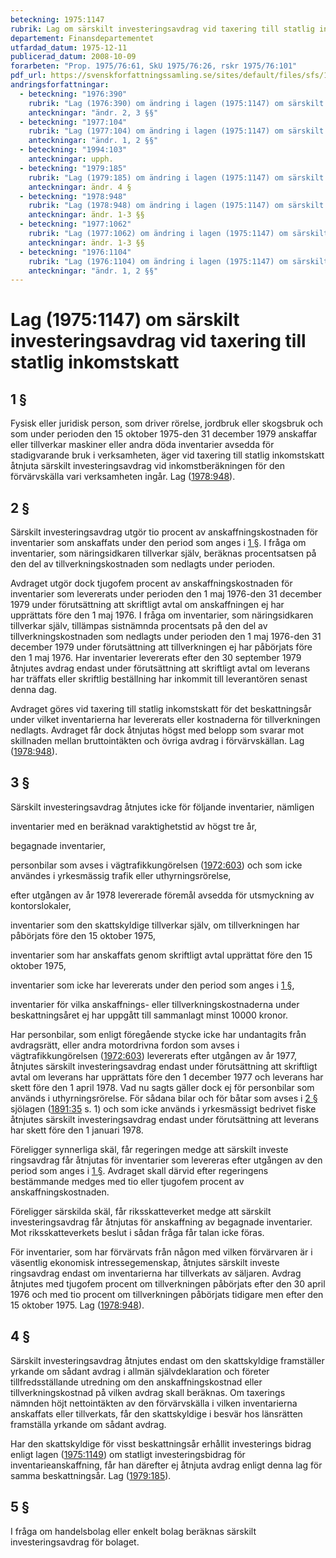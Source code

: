 ```yaml
---
beteckning: 1975:1147
rubrik: Lag om särskilt investeringsavdrag vid taxering till statlig inkomstskatt
departement: Finansdepartementet
utfardad_datum: 1975-12-11
publicerad_datum: 2008-10-09
forarbeten: "Prop. 1975/76:61, SkU 1975/76:26, rskr 1975/76:101"
pdf_url: https://svenskforfattningssamling.se/sites/default/files/sfs/1975-12/SFS1975-1147.pdf
andringsforfattningar:
  - beteckning: "1976:390"
    rubrik: "Lag (1976:390) om ändring i lagen (1975:1147) om särskilt investeringsavdrag vid taxering till statlig inkomstskatt"
    anteckningar: "ändr. 2, 3 §§"
  - beteckning: "1977:104"
    rubrik: "Lag (1977:104) om ändring i lagen (1975:1147) om särskilt investeringsavdrag vid taxering till statlig inkomst- skatt"
    anteckningar: "ändr. 1, 2 §§"
  - beteckning: "1994:103"
    anteckningar: upph.
  - beteckning: "1979:185"
    rubrik: "Lag (1979:185) om ändring i lagen (1975:1147) om särskilt investeringsavdrag vid taxering till statlig inkomstskatt"
    anteckningar: ändr. 4 §
  - beteckning: "1978:948"
    rubrik: "Lag (1978:948) om ändring i lagen (1975:1147) om särskilt investeringsavdrag vid taxering till statlig inkomstskatt"
    anteckningar: ändr. 1-3 §§
  - beteckning: "1977:1062"
    rubrik: "Lag (1977:1062) om ändring i lagen (1975:1147) om särskilt investeringsavdrag vid taxering till statlig inkomstskatt"
    anteckningar: ändr. 1-3 §§
  - beteckning: "1976:1104"
    rubrik: "Lag (1976:1104) om ändring i lagen (1975:1147) om särskilt investeringsavdrag vid taxering till statlig inkomstskatt"
    anteckningar: "ändr. 1, 2 §§"
---
```


# Lag (1975:1147) om särskilt investeringsavdrag vid taxering till statlig inkomstskatt

## 1 §

Fysisk eller juridisk person, som driver rörelse, jordbruk eller skogsbruk och som under perioden den 15 oktober 1975-den 31 december 1979 anskaffar eller tillverkar maskiner eller andra döda inventarier avsedda för stadigvarande bruk i verksamheten, äger vid taxering till statlig inkomstskatt åtnjuta särskilt investeringsavdrag vid inkomstberäkningen för den förvärvskälla vari verksamheten ingår. Lag ([1978:948](https://selex.se/eli/sfs/1978/948)).

## 2 §

Särskilt investeringsavdrag utgör tio procent av anskaffningskostnaden för inventarier som anskaffats under den period som anges i [1 §](#1). I fråga om inventarier, som näringsidkaren tillverkar själv, beräknas procentsatsen på den del av tillverkningskostnaden som nedlagts under perioden.

Avdraget utgör dock tjugofem procent av anskaffningskostnaden för inventarier som levererats under perioden den 1 maj 1976-den 31 december 1979 under förutsättning att skriftligt avtal om anskaffningen ej har upprättats före den 1 maj 1976. I fråga om inventarier, som näringsidkaren tillverkar själv, tillämpas sistnämnda procentsats på den del av tillverkningskostnaden som nedlagts under perioden den 1 maj 1976-den 31 december 1979 under förutsättning att tillverkningen ej har påbörjats före den 1 maj 1976. Har inventarier levererats efter den 30 september 1979 åtnjutes avdrag endast under förutsättning att skriftligt avtal om leverans har träffats eller skriftlig beställning har inkommit till leverantören senast denna dag.

Avdraget göres vid taxering till statlig inkomstskatt för det beskattningsår under vilket inventarierna har levererats eller kostnaderna för tillverkningen nedlagts. Avdraget får dock åtnjutas högst med belopp som svarar mot skillnaden mellan bruttointäkten och övriga avdrag i förvärvskällan. Lag ([1978:948](https://selex.se/eli/sfs/1978/948)).

## 3 §

Särskilt investeringsavdrag åtnjutes icke för följande inventarier, nämligen

inventarier med en beräknad varaktighetstid av högst tre år,

begagnade inventarier,

personbilar som avses i vägtrafikkungörelsen ([1972:603](https://selex.se/eli/sfs/1972/603)) och som icke användes i yrkesmässig trafik eller uthyrningsrörelse,

efter utgången av år 1978 levererade föremål avsedda för utsmyckning av kontorslokaler,

inventarier som den skattskyldige tillverkar själv, om tillverkningen har påbörjats före den 15 oktober 1975,

inventarier som har anskaffats genom skriftligt avtal upprättat före den 15 oktober 1975,

inventarier som icke har levererats under den period som anges i [1 §](#1),

inventarier för vilka anskaffnings- eller tillverkningskostnaderna under beskattningsåret ej har uppgått till sammanlagt minst 10000 kronor.

Har personbilar, som enligt föregående stycke icke har undantagits från avdragsrätt, eller andra motordrivna fordon som avses i vägtrafikkungörelsen ([1972:603](https://selex.se/eli/sfs/1972/603)) levererats efter utgången av år 1977, åtnjutes särskilt investeringsavdrag endast under förutsättning att skriftligt avtal om leverans har upprättats före den 1 december 1977 och leverans har skett före den 1 april 1978. Vad nu sagts gäller dock ej för personbilar som används i uthyrningsrörelse. För sådana bilar och för båtar som avses i [2 §](#2) sjölagen ([1891:35](https://selex.se/eli/sfs/1891/35) s. 1) och som icke används i yrkesmässigt bedrivet fiske åtnjutes särskilt investeringsavdrag endast under förutsättning att leverans har skett före den 1 januari 1978.

Föreligger synnerliga skäl, får regeringen medge att särskilt investe ringsavdrag får åtnjutas för inventarier som levereras efter utgången av den period som anges i [1 §](#1). Avdraget skall därvid efter regeringens bestämmande medges med tio eller tjugofem procent av anskaffningskostnaden.

Föreligger särskilda skäl, får riksskatteverket medge att särskilt investeringsavdrag får åtnjutas för anskaffning av begagnade inventarier. Mot riksskatteverkets beslut i sådan fråga får talan icke föras.

För inventarier, som har förvärvats från någon med vilken förvärvaren är i väsentlig ekonomisk intressegemenskap, åtnjutes särskilt investe ringsavdrag endast om inventarierna har tillverkats av säljaren. Avdrag åtnjutes med tjugofem procent om tillverkningen påbörjats efter den 30 april 1976 och med tio procent om tillverkningen påbörjats tidigare men efter den 15 oktober 1975. Lag ([1978:948](https://selex.se/eli/sfs/1978/948)).

## 4 §

Särskilt investeringsavdrag åtnjutes endast om den skattskyldige framställer yrkande om sådant avdrag i allmän självdeklaration och företer tillfredsställande utredning om den anskaffningskostnad eller tillverkningskostnad på vilken avdrag skall beräknas. Om taxerings nämnden höjt nettointäkten av den förvärvskälla i vilken inventarierna anskaffats eller tillverkats, får den skattskyldige i besvär hos länsrätten framställa yrkande om sådant avdrag.

Har den skattskyldige för visst beskattningsår erhållit investerings bidrag enligt lagen ([1975:1149](https://selex.se/eli/sfs/1975/1149)) om statligt investeringsbidrag för inventarieanskaffning, får han därefter ej åtnjuta avdrag enligt denna lag för samma beskattningsår. Lag ([1979:185](https://selex.se/eli/sfs/1979/185)).

## 5 §

I fråga om handelsbolag eller enkelt bolag beräknas särskilt investeringsavdrag för bolaget.